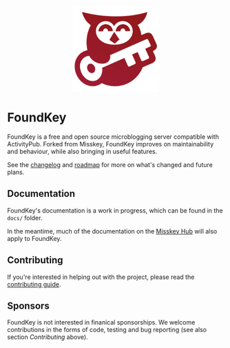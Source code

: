 <div align="center"><img src="./logo.svg" height="200" alt="Foundkey logo, an owl holding a key"/></div>

# FoundKey
FoundKey is a free and open source microblogging server compatible with ActivityPub. Forked from Misskey, FoundKey improves on maintainability and behaviour, while also bringing in useful features.

See the [changelog](./CHANGELOG.md) and [roadmap](./ROADMAP.md) for more on what's changed and future plans.

## Documentation
FoundKey's documentation is a work in progress, which can be found in the `docs/` folder.

In the meantime, much of the documentation on the [Misskey Hub](https://misskey-hub.net/) will also apply to FoundKey.

## Contributing
If you're interested in helping out with the project, please read the [contributing guide](./CONTRIBUTING.md).

## Sponsors
FoundKey is not interested in finanical sponsorships.
We welcome contributions in the forms of code, testing and bug reporting (see also section *Contributing* above).
